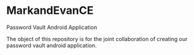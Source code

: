 # MarkandEvanCE
Password Vault Android Application

The object of this repository is for the joint collaboration of creating our password vault android application.
